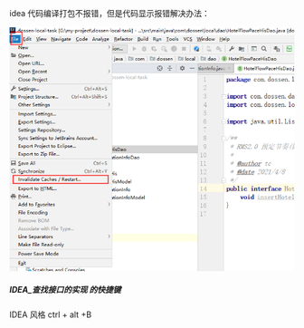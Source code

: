 idea 代码编译打包不报错，但是代码显示报错解决办法：

![image-20211227145432877](images/image-20211227145432877.png)





##### IDEA_查找接口的实现 的快捷键

IDEA 风格    ctrl + alt +B